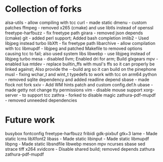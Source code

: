 # Collection of forks

alsa-utils - allow compiling with tcc
curl - made static
dmenu - custom patches
ffmpeg - removed x265 (cmake) and use libtls instead of openssl
freetype-harfbuzz - fix freetype path
girara - removed json depends (cmake)
git - added perl support; Added bash completion
imlib2 - Used libjpeg instead turbo
libXft - fix freetype path
libarchive - allow compilation with tcc
libmupdf - libjpeg and patched Makefile to removed options causing tcc to fail; also used system libs
libwebp - use libjpeg instead of libjpeg turbo
mesa - disabled llvm; Enabled dri for arm; Build glxgears
mpv - enabled lua
mtdev - replace builtin_ffs with musl's ffs so it can properly be linked against; Also provide the --build arg so it can build on the pinephone
musl - fixing wchar_t and wint_t typedefs to work with tcc on arm64
python - removed sqlite dependency and added readline depend
sbase - made flock not fork
sxiv - Add WM hints patch and custom config.def.h
ubase - made getty not change tty permissions
vim - disable mouse support
xorg-server - to support tcc
zathra - forked to disable magic
zathura-pdf-mupdf - removed unneeded dependencies

# Future work
busybox
fontconfig
freetype-harfbuzz
fribidi
gdk-pixbuf
gtk+3
lame - Made static
lcms
libXfont2
libass - Made static
libinput - Made static
libmupdf
libpng - Made static
libsndfile
libwebp
meson
mpv
ncurses
sbase
sed
strace
tiff
x264
xvidcore - Disable shared build; removed depends
zathura
zathura-pdf-mupdf
